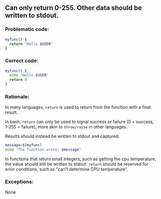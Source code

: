 ## Can only return 0-255. Other data should be written to stdout.

### Problematic code:

```sh
myfunc() {
  return "Hello $USER"
}
```

### Correct code:

```sh
myfunc() {
  echo "Hello $USER"
  return 0
}
```

### Rationale:

In many languages, `return` is used to return from the function with a final result.

In bash, `return` can only be used to signal success or failure (0 = success, 1-255 = failure), more akin to `throw/raise` in other languages.

Results should instead be written to stdout and captured:

```sh
message=$(myfunc)
echo "The function wrote: $message"
```

In functions that return small integers, such as getting the cpu temperature, the value should still be written to stdout. `return` should be reserved for error conditions, such as "can't determine CPU temperature".

### Exceptions:

None
